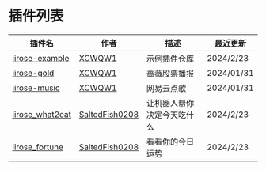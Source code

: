 # 插件列表


| 插件名                                        | 作者 | 描述 | 最近更新 |
|--------------------------------------------| --- | --- | --- |
| [iirose-example](https://github.com/XCWQW1/iirose_example) | [XCWQW1](https://github.com/XCWQW1) | 示例插件仓库 | 2024/2/23 |
| [iirose-gold](https://github.com/XCWQW1/iirose_gold) | [XCWQW1](https://github.com/XCWQW1) | 蔷薇股票播报 | 2024/01/31 |
| [iirose-music](https://github.com/XCWQW1/iirose_music) | [XCWQW1](https://github.com/XCWQW1) | 网易云点歌 | 2024/01/31 |
| [iirose_what2eat](https://github.com/SaltedFish0208/iirosebot_what2eat) | [SaltedFish0208](https://github.com/SaltedFish0208) | 让机器人帮你决定今天吃什么 | 2024/2/23 |
| [iirose_fortune](https://github.com/SaltedFish0208/iirosebot_fortune) | [SaltedFish0208](https://github.com/SaltedFish0208) | 看看你的今日运势 | 2024/2/23 |
